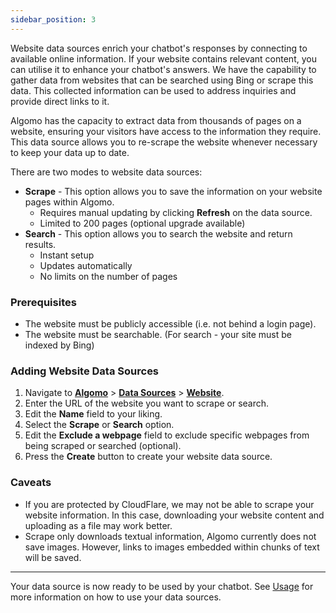 ```yaml
---
sidebar_position: 3
---
```


Website data sources enrich your chatbot's responses by connecting to available online information. If your website contains relevant content, you can utilise it to enhance your chatbot's answers. We have the capability to gather data from websites that can be searched using Bing or scrape this data. This collected information can be used to address inquiries and provide direct links to it.

Algomo has the capacity to extract data from thousands of pages on a website, ensuring your visitors have access to the information they require.
This data source allows you to re-scrape the website whenever necessary to keep your data up to date.

There are two modes to website data sources:

- **Scrape** - This option allows you to save the information on your website pages within Algomo.
  - Requires manual updating by clicking **Refresh** on the data source.
  - Limited to 200 pages (optional upgrade available)
- **Search** - This option allows you to search the website and return results.
  - Instant setup
  - Updates automatically
  - No limits on the number of pages

### Prerequisites

- The website must be publicly accessible (i.e. not behind a login page).
- The website must be searchable. (For search - your site must be indexed by Bing)

### Adding Website Data Sources

1. Navigate to [**Algomo**](https://app.algomo.com/) > [**Data Sources**](https:app.algomo.com/data-sources) > [**Website**](https://app.algomo.com/data-sources/create/website).
2. Enter the URL of the website you want to scrape or search.
3. Edit the **Name** field to your liking.
4. Select the **Scrape** or **Search** option.
5. Edit the **Exclude a webpage** field to exclude specific webpages from being scraped or searched (optional).
6. Press the **Create** button to create your website data source.

### Caveats

- If you are protected by CloudFlare, we may not be able to scrape your website information. In this case, downloading your website content and uploading as a file may work better.
- Scrape only downloads textual information, Algomo currently does not save images. However, links to images embedded within chunks of text will be saved.

---

Your data source is now ready to be used by your chatbot. See [Usage](./Overview#usage.md) for more information on how to use your data sources.
